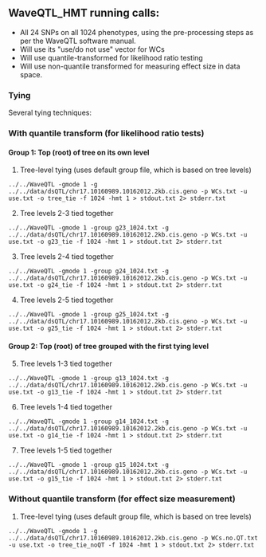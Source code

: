 ## WaveQTL_HMT running calls:

- All 24 SNPs on all 1024 phenotypes, using the pre-processing steps as per the WaveQTL software manual.
- Will use its "use/do not use" vector for WCs
- Will use quantile-transformed for likelihood ratio testing
- Will use non-quantile transformed for measuring effect size in data space.

### Tying
Several tying techniques:

### With quantile transform (for likelihood ratio tests)
#### Group 1: Top (root) of tree on its own level

1) Tree-level tying (uses default group file, which is based on tree levels)
```
../../WaveQTL -gmode 1 -g ../../data/dsQTL/chr17.10160989.10162012.2kb.cis.geno -p WCs.txt -u use.txt -o tree_tie -f 1024 -hmt 1 > stdout.txt 2> stderr.txt 
```

2) Tree levels 2-3 tied together
```
../../WaveQTL -gmode 1 -group g23_1024.txt -g ../../data/dsQTL/chr17.10160989.10162012.2kb.cis.geno -p WCs.txt -u use.txt -o g23_tie -f 1024 -hmt 1 > stdout.txt 2> stderr.txt 
```

3) Tree levels 2-4 tied together
```
../../WaveQTL -gmode 1 -group g24_1024.txt -g ../../data/dsQTL/chr17.10160989.10162012.2kb.cis.geno -p WCs.txt -u use.txt -o g24_tie -f 1024 -hmt 1 > stdout.txt 2> stderr.txt 
```

4) Tree levels 2-5 tied together
```
../../WaveQTL -gmode 1 -group g25_1024.txt -g ../../data/dsQTL/chr17.10160989.10162012.2kb.cis.geno -p WCs.txt -u use.txt -o g25_tie -f 1024 -hmt 1 > stdout.txt 2> stderr.txt 
```

#### Group 2: Top (root) of tree grouped with the first tying level

5) Tree levels 1-3 tied together
```
../../WaveQTL -gmode 1 -group g13_1024.txt -g ../../data/dsQTL/chr17.10160989.10162012.2kb.cis.geno -p WCs.txt -u use.txt -o g13_tie -f 1024 -hmt 1 > stdout.txt 2> stderr.txt 
```

6) Tree levels 1-4 tied together
```
../../WaveQTL -gmode 1 -group g14_1024.txt -g ../../data/dsQTL/chr17.10160989.10162012.2kb.cis.geno -p WCs.txt -u use.txt -o g14_tie -f 1024 -hmt 1 > stdout.txt 2> stderr.txt 
```

7) Tree levels 1-5 tied together
```
../../WaveQTL -gmode 1 -group g15_1024.txt -g ../../data/dsQTL/chr17.10160989.10162012.2kb.cis.geno -p WCs.txt -u use.txt -o g15_tie -f 1024 -hmt 1 > stdout.txt 2> stderr.txt 
```

### Without quantile transform (for effect size measurement)
1) Tree-level tying (uses default group file, which is based on tree levels)
```
../../WaveQTL -gmode 1 -g ../../data/dsQTL/chr17.10160989.10162012.2kb.cis.geno -p WCs.no.QT.txt -u use.txt -o tree_tie_noQT -f 1024 -hmt 1 > stdout.txt 2> stderr.txt 
```
